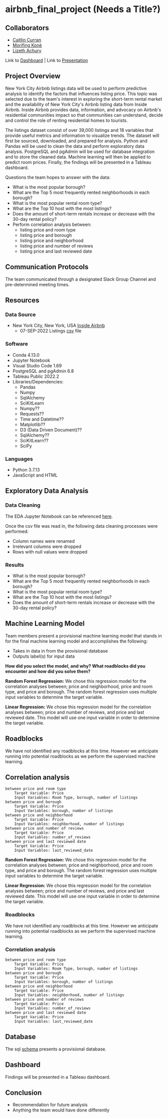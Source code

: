 # airbnb_final_project (Needs a Title?)

## Collaborators 
- [Caitlin Curran](https://github.com/CGC519)
- [Morifing Koné](https://github.com/Morifingk) 
- [Lizeth Achury](https://github.com/lkachury)

Link to [Dashboard]() | Link to [Presentation]()

## Project Overview
New York City Airbnb listings data will be used to perform predictive analysis to identify the factors that influences listing price. This topic was selected due to the team's interest in exploring the short-term rental market and the availability of New York City's Airbnb listing data from Inside Airbnb. Inside Airbnb provides data, information, and advocacy on Airbnb's residential communities impact so that communities can understand, decide and control the role of renting residential homes to tourists. 

The listings dataset consist of over 39,000 listings and 18 variables that provide useful metrics and information to visualize trends. The dataset will first be sourced, downloaded, and prepared for analysis. Python and Pandas will be used to clean the data and perform exploratory data analysis. PostgreSQL and pgAdmin will be used for database integration and to store the cleaned data. Machine learning will then be applied to predict room prices. Finally, the findings will be presented in a Tableau dashboard. 

Questions the team hopes to answer with the data:
- What is the most popular borough?
- What are the Top 5 most frequently rented neighborhoods in each borough? 
- What is the most popular rental room type?
- What are the Top 10 host with the most listings?
- Does the amount of short-term rentals increase or decrease with the 30-day rental policy?
- Perform correlation analysis between:
    - listing price and room type
    - listing price and borough 
    - listing price and neighborhood
    - listing price and number of reviews
    - listing price and last reviewed date 

## Communication Protocols 
The team communicated through a designated Slack Group Channel and pre-determined meeting times. 

## Resources
### Data Source 
- New York City, New York, USA [Inside Airbnb](http://insideairbnb.com/get-the-data/) 
    - 07-SEP-2022 Listings [csv](https://github.com/lkachury/airbnb_final_project/blob/main/Resources.zip) file

### Software
- Conda 4.13.0
- Jupyter Notebook 
- Visual Studio Code 1.69
- PostgreSQL and pgAdmin 6.8
- Tableau Public 2022.2
- Libraries/Dependencies:
    - Pandas
    - Numpy
    - SqlAlchemy
    - SciKitLearn
    - Numpy??
    - Requests??
    - Time and Datetime??
    - Matplotlib??
    - D3 (Data Driven Document)??
    - SqlAlchemy??
    - SciKitLearn??
    - SciPy

### Languages
- Python 3.7.13
- JavaScript and HTML

## Exploratory Data Analysis 
### Data Cleaning
The EDA Jupyter Notebook can be referenced [here](https://github.com/lkachury/airbnb_final_project/blob/main/Data_Cleaning.ipynb).

Once the csv file was read in, the following data cleaning processes were performed: 
- Column names were renamed
- Irrelevant columns were dropped
- Rows with null values were dropped

### Results 
- What is the most popular borough? <br /> 
- What are the Top 5 most frequently rented neighborhoods in each borough? <br /> 
- What is the most popular rental room type? <br /> 
- What are the Top 10 host with the most listings? <br /> 
- Does the amount of short-term rentals increase or decrease with the 30-day rental policy? <br /> 

## Machine Learning Model
Team members present a provisional machine learning model that stands in for the final machine learning model and accomplishes the following:
- Takes in data in from the provisional database 
- Outputs label(s) for input data

**How did you select the model, and why? What roadblocks did you encounter and how did you solve them?**

**Random Forest Regression:**  We chose this regression model for the correlation analyses between; price and neighborhood, price and room type, and price and borough. The random forest regression uses multiple input variables to determine the target variable. 

**Linear Regression:** We chose this regression model for the correlation analyses between; price and number of reviews, and price and last reviewed date. This model will use one input variable in order to determine the target variable. 

## Roadblocks
We have not identified any roadblocks at this time. However we anticipate running into potential roadblocks as we perform the supervised machine learning. 
    
## Correlation analysis
    between price and room type
        Target Variable: Price
        Input Variables: Room Type, borough, number of listings
    between price and borough
        Target Variable: Price
        Input Variables: borough, number of listings
    between price and neighborhood
        Target Variable: Price
        Input Variables: neighborhood, number of listings
    between price and number of reviews
        Target Variable: Price
        Input Variables: number_of_reviews
    between price and last reviewed date
        Target Variable: Price
        Input Variables: last_reviewed_date

**Random Forest Regression:**  We chose this regression model for the correlation analyses between; price and neighborhood, price and room type, and price and borough. The random forest regression uses multiple input variables to determine the target variable. 

**Linear Regression:** We chose this regression model for the correlation analyses between; price and number of reviews, and price and last reviewed date. This model will use one input variable in order to determine the target variable. 

### Roadblocks
We have not identified any roadblocks at this time. However we anticipate running into potential roadblocks as we perform the supervised machine learning. 
    
### Correlation analysis
    between price and room type
        Target Variable: Price
        Input Variables: Room Type, borough, number of listings
    between price and borough
        Target Variable: Price
        Input Variables: borough, number of listings
    between price and neighborhood
        Target Variable: Price
        Input Variables: neighborhood, number of listings
    between price and number of reviews
        Target Variable: Price
        Input Variables: number_of_reviews
    between price and last reviewed date
        Target Variable: Price
        Input Variables: last_reviewed_date

## Database
The sql [schema](https://github.com/lkachury/airbnb_final_project/blob/main/QuickDBD-export%20sample%20listing%20data.sql) presents a provisional database. 


## Dashboard
Findings will be presented in a Tableau dashboard. 


## Conclusion
- Recommendation for future analysis
- Anything the team would have done differently
